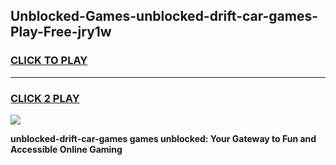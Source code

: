 
## Unblocked-Games-unblocked-drift-car-games-Play-Free-jry1w
<h3>
<a href="https://premium76.site?title=unblocked-drift-car-games&ref=19M">CLICK TO PLAY</a></h3>
<hr>

<h3>
<a href="https://premium76.site?title=unblocked-drift-car-games&ref=19M">CLICK 2 PLAY</a>
  
</h3>

<a href="https://premium76.site?title=unblocked-drift-car-games&ref=19M"><img src="https://clearcache.store/games.png"></a>


**unblocked-drift-car-games games unblocked: Your Gateway to Fun and Accessible Online Gaming**
